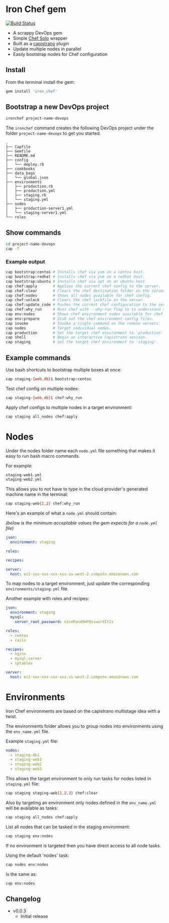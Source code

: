 # Iron Chef gem

[![Build Status](https://www.travis-ci.org/scottvrosenthal/iron_chef.png?branch=master)](https://www.travis-ci.org/scottvrosenthal/iron_chef)

  - A scrappy DevOps gem
  - Simple [Chef Solo](http://docs.opscode.com/chef_solo.html) wrapper
  - Built as a [capistrano](https://github.com/capistrano/capistrano) plugin
  - Update multiple nodes in parallel
  - Easily bootstrap nodes for Chef configuration

## Install

From the terminal install the gem:

```sh
gem install 'iron_chef'
```

## Bootstrap a new DevOps project

```sh
ironchef project-name-devops
```

The `ironchef` command creates the following DevOps project under the folder `project-name-devops` to get you started.

```ascii
.
├── Capfile
├── Gemfile
├── README.md
├── config
│   └── deploy.rb
├── cookbooks
├── data_bags
│   └── global.json
├── environments
│   ├── production.rb
│   ├── production.yml
│   ├── staging.rb
│   └── staging.yml
├── nodes
│   ├── production-server1.yml
│   └── staging-server1.yml
└── roles
```

## Show commands

```sh
cd project-name-devops
cap -T
```

### Example output

```sh
cap bootstrap:centos # Installs chef via yum on a centos host.
cap bootstrap:redhat # Installs chef via yum on a redhat host.
cap bootstrap:ubuntu # Installs chef via apt on an ubuntu host.
cap chef:apply       # Applies the current chef config to the server.
cap chef:clear       # Clears the chef destination folder on the server.
cap chef:nodes       # Shows all nodes available for chef config.
cap chef:unlock      # Clears the chef lockfile on the server.
cap chef:update_code # Pushes the current chef configuration to the server.
cap chef:why_run     # Runs chef with --why-run flag to to understand the decisions it makes.
cap env:nodes        # Shows chef environment nodes available for chef apply config.
cap env:prepare      # Stub out the chef environment config files.
cap invoke           # Invoke a single command on the remote servers.
cap nodes            # Target individual nodes.
cap production       # Set the target chef environment to 'production'.
cap shell            # Begin an interactive Capistrano session.
cap staging          # Set the target chef environment to 'staging'.
```

## Example commands

Use bash shortcuts to bootstrap multiple boxes at once:

```sh
cap staging-{web,db}1 bootstrap:centos
```

Test chef config on multiple nodes:

```sh
cap staging-{web,db}1 chef:why_run
```

Apply chef configs to multiple nodes in a target environment:

```sh
cap staging all_nodes chef:apply
```

# Nodes

Under the nodes folder name each `node.yml` file something that makes it easy to run bash macro commands.

For example:

```sh
staging-web1.yml
staging-web2.yml
```

This allows you to not have to type in the cloud provider's generated machine name in the terminal:

```sh
cap staging-web{1,2} chef:why_run
```

Here's an example of what a `node.yml` should contain:

*(below is the minimum acceptable values the gem expects for a `node.yml` file)*

```yml
json:
  environment: staging

roles:

recipes:

server:
  host: ec2-xxx-xxx-xxx-xxx.us-west-2.compute.amazonaws.com
```

To map nodes to a target environment, just update the corresponding `environments/staging.yml` file.

Another example with roles and recipes:

```yml
json:
  environment: staging
  mysql:
    server_root_password: n1ceRand0mP@sswordItIs

roles:
  - centos
  - rails

recipes:
  - nginx
  - mysql:server
  - iptables

server:
  host: ec2-xxx-xxx-xxx-xxx.us-west-2.compute.amazonaws.com
```

# Environments

Iron Chef environments are based on the capistrano multistage idea with a twist.

The environments folder allows you to group nodes into environments using the `env_name.yml` file.

Example `staging.yml` file:

```yml
nodes:
  - staging-db1
  - staging-web1
  - staging-web2
  - staging-web3
```

This allows the target environment to only run tasks for nodes listed in `staging.yml` file:

```sh
cap staging staging-web{1,2,3} chef:clear
```

Also by targeting an environment only nodes defined in the `env_name.yml` will be available as tasks:

```sh
cap staging all_nodes chef:apply
```

List all nodes that can be tasked in the staging environment:

```sh
cap staging env:nodes
```

If no environment is targeted then you have direct access to all node tasks.

Using the default 'nodes' task:

```sh
cap nodes env:nodes
```

Is the same as:

```sh
cap env:nodes
```

## Changelog
  - v0.0.3
    * Initial release